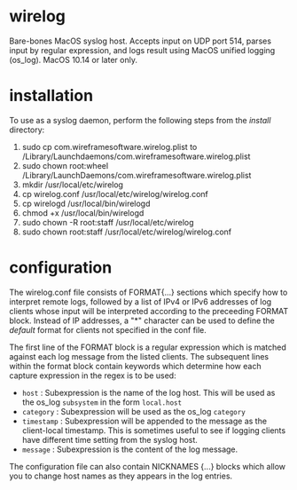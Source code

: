 # wirelog
Bare-bones MacOS syslog host. Accepts input on UDP port 514, parses input by regular expression, and logs result using MacOS unified logging (os_log). MacOS 10.14 or later only.

# installation
To use as a syslog daemon, perform the following steps from the *install* directory:
1. sudo cp com.wireframesoftware.wirelog.plist to /Library/Launchdaemons/com.wireframesoftware.wirelog.plist
2. sudo chown root:wheel /Library/LaunchDaemons/com.wireframesoftware.wirelog.plist
3. mkdir /usr/local/etc/wirelog
4. cp wirelog.conf /usr/local/etc/wirelog/wirelog.conf
5. cp wirelogd /usr/local/bin/wirelogd
6. chmod +x /usr/local/bin/wirelogd
7. sudo chown -R root:staff /usr/local/etc/wirelog
8. sudo chown root:staff /usr/local/etc/wirelog/wirelog.conf

# configuration
The wirelog.conf file consists of FORMAT{...} sections which specify how to interpret remote logs, followed by a list of IPv4 or IPv6 addresses of log clients whose input will be interpreted according to the preceeding FORMAT block. Instead of IP addresses, a "\*" character can be used to define the *default* format for clients not specified in the conf file. 

The first line of the FORMAT block is a regular expression which is matched against each log message from the listed clients. The subsequent lines within the format block contain keywords which determine how each capture expression in the regex is to be used:
- `host` : Subexpression is the name of the log host. This will be used as the os_log `subsystem` in the form `local.host`
- `category` : Subexpression will be used as the os_log `category`
- `timestamp` : Subexpression will be appended to the message as the client-local timestamp. This is sometimes useful to see if logging clients have different time setting from the syslog host.
- `message` : Subexpression is the content of the log message.

The configuration file can also contain NICKNAMES {...} blocks which allow you to change host names as they appears in the log entries.
